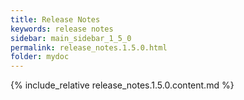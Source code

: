 ```yaml
---
title: Release Notes
keywords: release notes
sidebar: main_sidebar_1_5_0
permalink: release_notes.1.5.0.html
folder: mydoc
---
```


{% include_relative release_notes.1.5.0.content.md %}
